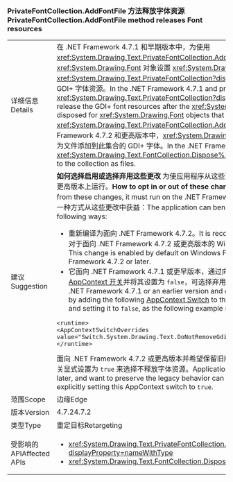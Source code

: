### <a name="privatefontcollectionaddfontfile-method-releases-font-resources"></a><span data-ttu-id="67524-101">PrivateFontCollection.AddFontFile 方法释放字体资源</span><span class="sxs-lookup"><span data-stu-id="67524-101">PrivateFontCollection.AddFontFile method releases Font resources</span></span>

|   |   |
|---|---|
|<span data-ttu-id="67524-102">详细信息</span><span class="sxs-lookup"><span data-stu-id="67524-102">Details</span></span>|<span data-ttu-id="67524-103">在 .NET Framework 4.7.1 和早期版本中，为使用 <xref:System.Drawing.Text.PrivateFontCollection.AddFontFile(System.String)> 方法添加到此集合的 <xref:System.Drawing.Font> 对象设置 <xref:System.Drawing.Text.PrivateFontCollection> 后，<xref:System.Drawing.Text.PrivateFontCollection?displayProperty=nameWithType> 类不会释放 GDI+ 字体资源。</span><span class="sxs-lookup"><span data-stu-id="67524-103">In the .NET Framework 4.7.1 and previous versions, the <xref:System.Drawing.Text.PrivateFontCollection?displayProperty=nameWithType> class does not release the GDI+ font resources after the <xref:System.Drawing.Text.PrivateFontCollection> is disposed for <xref:System.Drawing.Font> objects that are added to this collection using the <xref:System.Drawing.Text.PrivateFontCollection.AddFontFile(System.String)> method.</span></span> <span data-ttu-id="67524-104">在 .NET Framework 4.7.2 和更高版本中，<xref:System.Drawing.Text.FontCollection.Dispose%2A> 会释放作为文件添加到此集合的 GDI+ 字体。</span><span class="sxs-lookup"><span data-stu-id="67524-104">In the .NET Framework 4.7.2 and later <xref:System.Drawing.Text.FontCollection.Dispose%2A> releases the GDI+ fonts that were added to the collection as files.</span></span>|
|<span data-ttu-id="67524-105">建议</span><span class="sxs-lookup"><span data-stu-id="67524-105">Suggestion</span></span>|<span data-ttu-id="67524-106"><strong>如何选择启用或选择弃用这些更改</strong> 为使应用程序从这些更改获益，它必须在 .NET Framework 4.7.2 或更高版本上运行。</span><span class="sxs-lookup"><span data-stu-id="67524-106"><strong>How to opt in or out of these changes</strong>In order for an application to benefit from these changes, it must run on the .NET Framework 4.7.2 or later.</span></span> <span data-ttu-id="67524-107">此应用程序可通过以下任何一种方式从这些更改中获益：</span><span class="sxs-lookup"><span data-stu-id="67524-107">The application can benefit from these changes in either of the following ways:</span></span><ul><li><span data-ttu-id="67524-108">重新编译为面向 .NET Framework 4.7.2。</span><span class="sxs-lookup"><span data-stu-id="67524-108">It is recompiled to target the .NET Framework 4.7.2.</span></span> <span data-ttu-id="67524-109">对于面向 .NET Framework 4.7.2 或更高版本的 Windows 窗体应用程序，此更改将默认启用。</span><span class="sxs-lookup"><span data-stu-id="67524-109">This change is enabled by default on Windows Forms applications that target the .NET Framework 4.7.2 or later.</span></span></li><li><span data-ttu-id="67524-110">它面向 .NET Framework 4.7.1 或更早版本，通过向 app.config 文件的 <code>&lt;runtime&gt;</code> 部分添加以下 [AppContext 开关](https://docs.microsoft.com/dotnet/framework/configure-apps/file-schema/runtime/appcontextswitchoverrides-element)并将其设置为 <code>false</code>，可选择弃用旧版辅助功能行为，如下例所示。</span><span class="sxs-lookup"><span data-stu-id="67524-110">It targets the .NET Framework 4.7.1 or an earlier version and opts out of the legacy accessibility behaviors by adding the following [AppContext Switch](https://docs.microsoft.com/dotnet/framework/configure-apps/file-schema/runtime/appcontextswitchoverrides-element) to the <code>&lt;runtime&gt;</code> section of the app.config file and setting it to <code>false</code>, as the following example shows.</span></span></li></ul><pre><code class="lang-xml">&lt;runtime&gt;&#13;&#10;&lt;AppContextSwitchOverrides value=&quot;Switch.System.Drawing.Text.DoNotRemoveGdiFontsResourcesFromFontCollection=false&quot;/&gt;&#13;&#10;&lt;/runtime&gt;&#13;&#10;</code></pre><span data-ttu-id="67524-111">面向 .NET Framework 4.7.2 或更高版本并希望保留旧版行为的应用程序，可通过将此 AppContext 开关显式设置为 <code>true</code> 来选择不释放字体资源。</span><span class="sxs-lookup"><span data-stu-id="67524-111">Applications that target the .NET Framework 4.7.2 or later, and want to preserve the legacy behavior can opt in to not release font resources by explicitly setting this AppContext switch to <code>true</code>.</span></span>|
|<span data-ttu-id="67524-112">范围</span><span class="sxs-lookup"><span data-stu-id="67524-112">Scope</span></span>|<span data-ttu-id="67524-113">边缘</span><span class="sxs-lookup"><span data-stu-id="67524-113">Edge</span></span>|
|<span data-ttu-id="67524-114">版本</span><span class="sxs-lookup"><span data-stu-id="67524-114">Version</span></span>|<span data-ttu-id="67524-115">4.7.2</span><span class="sxs-lookup"><span data-stu-id="67524-115">4.7.2</span></span>|
|<span data-ttu-id="67524-116">类型</span><span class="sxs-lookup"><span data-stu-id="67524-116">Type</span></span>|<span data-ttu-id="67524-117">重定目标</span><span class="sxs-lookup"><span data-stu-id="67524-117">Retargeting</span></span>|
|<span data-ttu-id="67524-118">受影响的 API</span><span class="sxs-lookup"><span data-stu-id="67524-118">Affected APIs</span></span>|<ul><li><xref:System.Drawing.Text.PrivateFontCollection.AddFontFile(System.String)?displayProperty=nameWithType></li><li><xref:System.Drawing.Text.FontCollection.Dispose?displayProperty=nameWithType></li></ul>|

